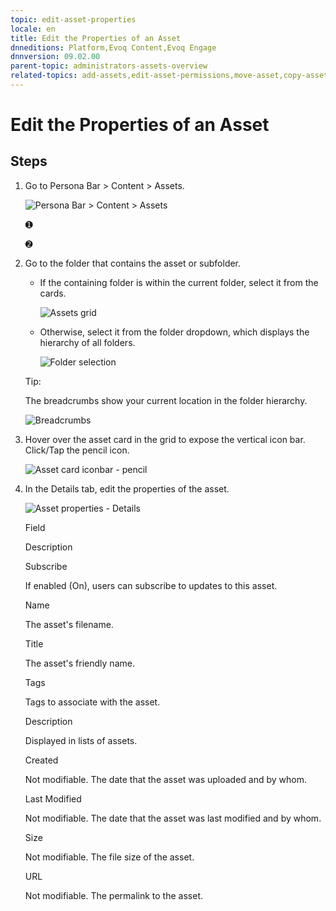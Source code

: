 ```yaml
---
topic: edit-asset-properties
locale: en
title: Edit the Properties of an Asset
dnneditions: Platform,Evoq Content,Evoq Engage
dnnversion: 09.02.00
parent-topic: administrators-assets-overview
related-topics: add-assets,edit-asset-permissions,move-asset,copy-asset,download-asset,delete-asset
---
```


# Edit the Properties of an Asset

## Steps

1.  Go to Persona Bar \> Content \> Assets.
    
    ![Persona Bar > Content > Assets](/images/scr-pbar-host-Content-E91.png)
    
    ➊
    
    ➋
    
2.  Go to the folder that contains the asset or subfolder.
    
    *   If the containing folder is within the current folder, select it from the cards.
        
          
        
        ![Assets grid](/images/scr-Assets-assetlist-grid-E90.png)
        
          
        
    *   Otherwise, select it from the folder dropdown, which displays the hierarchy of all folders.
        
          
        
        ![Folder selection](/images/scr-Assets-folderdropdown-E90.png)
        
          
        
    
    Tip:
    
    The breadcrumbs show your current location in the folder hierarchy.
    
      
    
    ![Breadcrumbs](/images/scr-Assets-breadcrumbs-E90.png)
    
      
    
3.  Hover over the asset card in the grid to expose the vertical icon bar. Click/Tap the pencil icon.
    
      
    
    ![Asset card iconbar - pencil](/images/scr-Assets-assetcard-iconbar-edit-E90.png)
    
      
    
4.  In the Details tab, edit the properties of the asset.
    
      
    
    ![Asset properties - Details](/images/scr-Assets-asset-edit-details-E90.png)
    
      
    
    Field
    
    Description
    
    Subscribe
    
    If enabled (On), users can subscribe to updates to this asset.
    
    Name
    
    The asset's filename.
    
    Title
    
    The asset's friendly name.
    
    Tags
    
    Tags to associate with the asset.
    
    Description
    
    Displayed in lists of assets.
    
    Created
    
    Not modifiable. The date that the asset was uploaded and by whom.
    
    Last Modified
    
    Not modifiable. The date that the asset was last modified and by whom.
    
    Size
    
    Not modifiable. The file size of the asset.
    
    URL
    
    Not modifiable. The permalink to the asset.